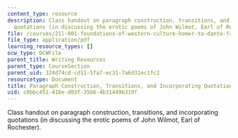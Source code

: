 ```yaml
---
content_type: resource
description: Class handout on paragraph construction, transitions, and incorporating
  quotations (in discussing the erotic poems of John Wilmot, Earl of Rochester).
file: /courses/21l-001-foundations-of-western-culture-homer-to-dante-fall-2008/c0bbc451416ed03f35b64b31449b319f_para_constructn.pdf
file_type: application/pdf
learning_resource_types: []
ocw_type: OCWFile
parent_title: Writing Resources
parent_type: CourseSection
parent_uid: 324d74cd-cd11-5fa7-ec31-7a6d31ec1fc2
resourcetype: Document
title: Paragraph Construction, Transitions, and Incorporating Quotations
uid: c0bbc451-416e-d03f-35b6-4b31449b319f
---
```

Class handout on paragraph construction, transitions, and incorporating quotations (in discussing the erotic poems of John Wilmot, Earl of Rochester).

